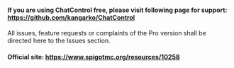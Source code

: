 #### If you are using ChatControl free, please visit following page for support: https://github.com/kangarko/ChatControl

All issues, feature requests or complaints of the Pro version 
shall be directed here to the Issues section.

#### Official site: https://www.spigotmc.org/resources/10258
